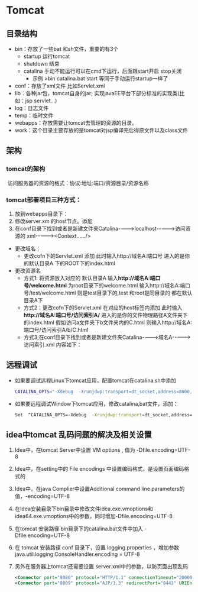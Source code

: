 # Tomcat

## 目录结构

- bin：存放了一些bat 和sh文件，重要的有3个
  - startup       运行tomcat 
  - shutdown  结束 
  - catalina   手动不能运行可以在cmd下运行，后面跟start开启 stop关闭
    - 示例  >bin  catalina.bat start 等同于手动运行startup一样了
- conf：存放了xml文件 比如Servlet.xml
- lib：各种jar包，tomcat自身的jar; 实现javaEE平台下部分标准的实现类(比如：jsp  servlet...)
- log：日志文件
- temp：临时文件
- webapps：存放需要让tomcat去管理的资源的目录。
- work：这个目录主要存放的是tomcat对jsp编译完后得原文件以及class文件

## 架构

### tomcat的架构

​	访问服务器的资源的格式：协议:地址:端口/资源目录/资源名称

### tomcat部署项目三种方式：

1. 放到webapps目录下：
2. 修改server.xm 的host节点。添加<Context  path="/访问资源目录" docBase="e:/xxx"/>
3. 在conf目录下找到或者是新建文件夹Catalina---->localhost----->访问资源的   xml-----><Context....../>

- 更改域名：
  - 更改cofn下的Servlet.xml 添加 <host name="域名A" appbase="默认目录A">  此时输入http://域名A:端口号  进入的是你的默认目录A 下的ROOT下的index.html
- 更改资源名
  - 方式1:  将资源放入对应的 默认目录A 输入**http://域名A:端口号/welcome.html** 为root目录下的welcome.html 输入http://域名A:端口号/test/welcome.html 则是test目录下的,test 和root是同目录的 都在默认目录A下 
  - 方式2：更改cofn下的Servlet.xml 在对应的host标签内添加 <Context  path="/访问索引A" docBase="文件物理路径A"/> 此时输入**http://域名A:端口号/访问索引A/**  进入的是你的文件物理路径A文件夹下的index.html 假如访问a文件夹下b文件夹内的C.html  则输入http://域名A:端口号/访问索引A/b/C.html
  - 方式3;在conf目录下找到或者是新建文件夹Catalina---->域名A----->访问索引.xml 内容如下：<Context  path="/访问索引A" docBase="文件物理路径A"/>

## 远程调试

- 如果要调试远程Linux下tomcat应用，配置tomcat在catalina.sh中添加

  ```sh
  CATALINA_OPTS="-Xdebug  -Xrunjdwp:transport=dt_socket,address=8000,server=y,suspend=n"
  ```

- 如果要远程调试Window下tomcat应用，修改catalina,bat文件，添加：

  ```sh
  Set  “CATALINA_OPTS=-Xdebug  -Xrunjdwp:transport=dt_socket,address=8000,server=y,suspend=n"
  ```

## idea中tomcat 乱码问题的解决及相关设置

1. Idea中，在tomcat Server中设置 VM options , 值为 -Dfile.encoding=UTF-8

2. Idea中，在setting中的 File encodings 中设置编码格式，是设置页面编码格式的

3. Idea中，在java Complier中设置Additional command line parameters的值，-encoding=UTF-8

4. 在Idea安装目录下bin目录中修改文件idea.exe.vmoptions和idea64.exe.vmoptions中的参数，同时增加-Dfile.encoding=UTF-8

5. 在tomcat 安装路径 bin目录下的catalina.bat文件中加入 -Dfile.encoding=UTF-8

6. 在 tomcat 安装路径 conf 目录下，设置 logging.properties ，增加参数  java.util.logging.ConsoleHandler.encoding = UTF-8

7. 另外在服务器上tomcat还需要设置 server.xml中的参数，以防页面出现乱码

   ```xml
   <Connector port="8080" protocol="HTTP/1.1" connectionTimeout="20000"  redirectPort="8443"  URIEncoding="UTF-8" />
   <Connector port="8009" protocol="AJP/1.3" redirectPort="8443" URIEncoding="UTF-8" />
   
   ```